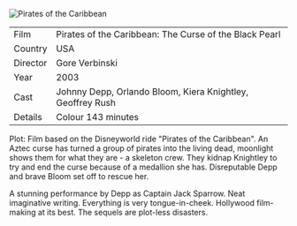 ![Pirates of the Caribbean](pirates.jpg)

| | |
|-|-|
Film|Pirates of the Caribbean: The Curse of the Black Pearl
Country|USA
Director|Gore Verbinski
Year|2003
Cast|Johnny Depp, Orlando Bloom, Kiera Knightley, Geoffrey Rush
Details|Colour 143 minutes

Plot: Film based on the Disneyworld ride "Pirates of the
Caribbean".  An Aztec curse has turned a group of
pirates into the living dead, moonlight shows them
for what they are - a skeleton crew.  They kidnap
Knightley to try and end the curse because of
a medallion she has.  Disreputable Depp and brave
Bloom set off to rescue her.

A stunning performance by Depp as Captain Jack
Sparrow.  Neat imaginative writing.  Everything is
very tongue-in-cheek.  Hollywood film-making at its
best.  The sequels are plot-less disasters.
